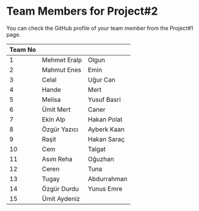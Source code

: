 # Team Members for Project#2

You can check the GitHub profile of your team member from the Project#1 page.

| Team No |              |             |
|---------|--------------|-------------|
| 1       | Mehmet Eralp | Olgun       |
| 2       | Mahmut Enes  | Emin        |
| 3       | Celal        | Uğur Can    |
| 4       | Hande        | Mert        |
| 5       | Melisa       | Yusuf Basri |
| 6       | Ümit Mert    | Caner       |
| 7       | Ekin Alp     | Hakan Polat |
| 8       | Özgür Yazıcı | Ayberk Kaan |
| 9       | Raşit        | Hakan Saraç |
| 10      | Cem          | Talgat      |
| 11      | Asım Reha    | Oğuzhan     |
| 12      | Ceren        | Tuna        |
| 13      | Tugay        | Abdurrahman |
| 14      | Özgür Durdu  | Yunus Emre  |
| 15      | Ümit Aydeniz |             |
